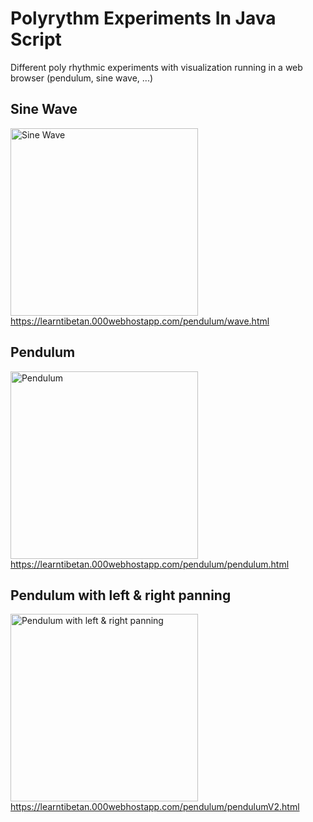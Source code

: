 # Polyrythm Experiments In Java Script
Different poly rhythmic experiments with visualization running in a web browser (pendulum, sine wave, ...)

## Sine Wave
<img src="https://github.com/user-attachments/assets/aa976d36-ba1c-48af-825e-956aa2ab4915" alt="Sine Wave" width="300"> \
https://learntibetan.000webhostapp.com/pendulum/wave.html

## Pendulum
<img src="https://github.com/user-attachments/assets/45213c09-a972-4c07-8edd-a72e21fcbcf1" alt="Pendulum" width="300"> \
https://learntibetan.000webhostapp.com/pendulum/pendulum.html

## Pendulum with left & right panning
<img src="https://github.com/user-attachments/assets/8821e106-410b-46a9-9a11-eabc27f49c9c" alt="Pendulum with left & right panning" width="300"> \
https://learntibetan.000webhostapp.com/pendulum/pendulumV2.html
